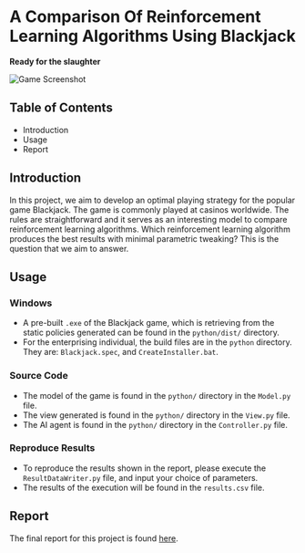 # A Comparison Of Reinforcement Learning Algorithms Using Blackjack
__Ready for the slaughter__

![Game Screenshot](https://github.com/htmlboss/blackjack/blob/master/Report/samplegame.png "In-game UI")

## Table of Contents
* Introduction
* Usage
* Report

## Introduction
In this project, we aim to develop an optimal playing strategy
for the popular game Blackjack. The game is commonly
played at casinos worldwide. The rules are straightforward
and it serves as an interesting model to compare reinforcement
learning algorithms. Which reinforcement learning
algorithm produces the best results with minimal parametric
tweaking? This is the question that we aim to answer.

## Usage

### Windows
* A pre-built `.exe` of the Blackjack game, which is retrieving from the static policies generated can be found in the `python/dist/` directory.
* For the enterprising individual, the build files are in the `python` directory. They are: `Blackjack.spec`, and `CreateInstaller.bat`.

### Source Code
* The model of the game is found in the `python/` directory in the `Model.py` file. 
* The view generated is found in the `python/` directory in the `View.py` file.
* The AI agent is found in the `python/` directory in the `Controller.py` file. 

### Reproduce Results
* To reproduce the results shown in the report, please execute the `ResultDataWriter.py` file, and input your choice of parameters.
* The results of the execution will be found in the `results.csv` file.

## Report
The final report for this project is found [here](https://github.com/htmlboss/blackjack/blob/master/Report/report.pdf).

